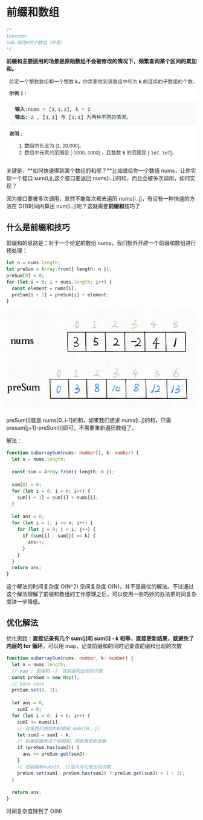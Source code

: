 # 前缀和数组

```typescript
/*
leecode:
560.和为K的子数组（中等）
*/
```

**前缀和主要适用的场景是原始数组不会被修改的情况下，频繁查询某个区间的累加和。**

![前缀和数组1](../../../../resource/blogs/images/algorithm/前缀和数组1.png)

关键是，**如何快速得到某个数组的和呢？**比如说给你一个数组 nums，让你实现一个接口 sum(i,j),这个接口要返回 nums[i..j]的和，而且会被多次调用，如何实现？

因为接口要被多次调用，显然不能每次都去遍历 nums[i..j]，有没有一种快速的方法在 O(1)时间内算出 num[i..j]呢？这就需要**前缀和**技巧了

## 什么是前缀和技巧

前缀和的思路是：对于一个给定的数组 nums，我们额外开辟一个前缀和数组进行预处理：

```typescript
let n = nums.length;
let preSum = Array.from({ length: n });
preSum[0] = 0;
for (let i = 0; i < nums.length; i++) {
  const element = nums[i];
  preSum[i + 1] = preSum[i] + element;
}
```

![前缀和数组2](../../../../resource/blogs/images/algorithm/前缀和数组2.png)

preSum[i]就是 nums[0..i-1]的和，如果我们想求 nums[i..j]的和，只需 presum[j+1]-preSum[i]即可，不需要重新遍历数组了。

解法：

```typescript
function subarraySum(nums: number[], k: number) {
  let n = nums.length;

  const sum = Array.from({ length: n });

  sum[0] = 0;
  for (let i = 0; i < n; i++) {
    sum[i + 1] = sum[i] + nums[i];
  }

  let ans = 0;
  for (let i = 1; i <= n; i++) {
    for (let j = 0; j < i; j++) {
      if (sum[i] - sum[j] == k) {
        ans++;
      }
    }
  }
  return ans;
}
```

这个解法的时间复杂度 O(N^2) 空间复杂度 O(N)，并不是最优的解法。不过通过这个解法理解了前缀和数组的工作原理之后，可以使用一些巧妙的办法把时间复杂度进一步降低。

## 优化解法

优化思路：**直接记录有几个 sum[j]和 sum[i] - k 相等，直接更新结果，就避免了内层的 for 循环**。可以用 map，记录前缀和的同时记录该前缀和出现的次数

```typescript
function subarraySum(nums: number, k: number) {
  let n = nums.length;
  // map : 前缀和 -》 该前缀和出现的次数
  const preSum = new Map();
  // base case
  preSum.set(0, 1);

  let ans = 0,
    sumI = 0;
  for (let i = 0; i < n; i++) {
    sumI += nums[i];
    // 这是我们想找的前缀和 nums[0..j]
    let sumJ = sumI - k;
    // 如果前面有这个前缀和，则直接更新答案
    if (preSum.has(sumJ)) {
      ans += preSum.get(sumJ);
    }
    // 把前缀和nums[0..i]加入并记录出现次数
    preSum.set(sumI, preSum.has(sumJ) ? preSum.get(sumJ) + 1 : 1);
  }

  return ans;
}
```

时间复杂度降到了 O(N)
